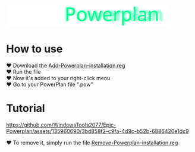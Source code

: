 [![Epic](https://raw.githubusercontent.com/WindowsTools2077/Epic-Powerplan/main/media/badge3.svg)](https://github.com/WindowsTools2077/Epic-Powerplan)

# How to use

<div>	<a> ♥ Download the <a href="[https://github.com/WindowsTools2077/Epic-Powerplan/blob/177b7b5a04c674c8b2a139031c6c53d3ada44ad1/Files/Add-Powerplan-installation.reg](https://github.com/WindowsTools2077/Epic-Powerplan/blob/main/Files/Add-Powerplan-installation.reg)">Add-Powerplan-installation.reg</a>
<div>	<a> ♥ Run the file</a>
<div>	<a> ♥ Now it's added to your right-click menu</a>
<div>	<a> ♥ Go to your PowerPlan file ".pow"</a>


# Tutorial

https://github.com/WindowsTools2077/Epic-Powerplan/assets/135960690/3bd858f2-c9fa-4d9c-b52b-6886420e1dc9

<div>	<a> ♥ To remove it, simply run the file <a href="[https://github.com/WindowsTools2077/Epic-Powerplan/blob/177b7b5a04c674c8b2a139031c6c53d3ada44ad1/Files/Remove-Powerplan-installation.reg](https://github.com/WindowsTools2077/Epic-Powerplan/blob/main/Files/Remove-Powerplan-installation.reg)https://github.com/WindowsTools2077/Epic-Powerplan/blob/main/Files/Remove-Powerplan-installation.reg">Remove-Powerplan-installation.reg</a>
